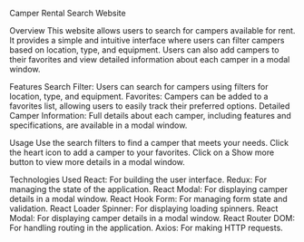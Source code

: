 Camper Rental Search Website

Overview
This website allows users to search for campers available for rent. It provides a simple and intuitive interface where users can filter campers based on location, type, and equipment. Users can also add campers to their favorites and view detailed information about each camper in a modal window.

Features
Search Filter: Users can search for campers using filters for location, type, and equipment.
Favorites: Campers can be added to a favorites list, allowing users to easily track their preferred options.
Detailed Camper Information: Full details about each camper, including features and specifications, are available in a modal window.

Usage
Use the search filters to find a camper that meets your needs.
Click the heart icon to add a camper to your favorites.
Click on a Show more button to view more details in a modal window.

Technologies Used
React: For building the user interface.
Redux: For managing the state of the application.
React Modal: For displaying camper details in a modal window.
React Hook Form: For managing form state and validation.
React Loader Spinner: For displaying loading spinners.
React Modal: For displaying camper details in a modal window.
React Router DOM: For handling routing in the application.
Axios: For making HTTP requests.
